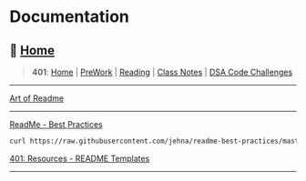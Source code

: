 # Documentation

## 🏡 [**Home**](https://mistidinzy.github.io/ReadingNotes/)

> **401**: [Home](401home.md)
|
[PreWork](401/preworkRM.md)
|
[Reading](401/ReadingRM.md)
|
[Class Notes](401/ClassRM.md)
|
[DSA Code Challenges](https://mistidinzy.github.io/data-structures-and-algorithms/)

_____

[Art of Readme](https://github.com/hackergrrl/art-of-readme)

_____

[ReadMe - Best Practices](https://github.com/jehna/readme-best-practices)

``` bash
curl https://raw.githubusercontent.com/jehna/readme-best-practices/master/README-default.md > README.md
```

[401: Resources - README Templates](https://github.com/DeltaVCode/cedar-c-do-401d5/tree/main/resources/README-templates)

_____
